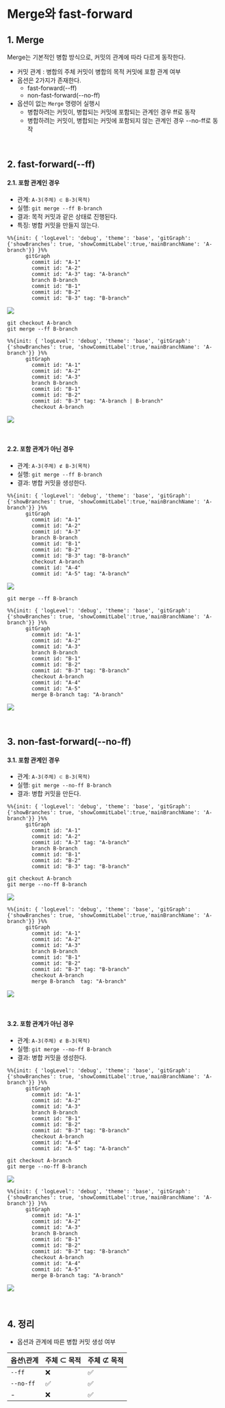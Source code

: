 # Merge와 fast-forward

## 1. Merge

Merge는 기본적인 병합 방식으로, 커밋의 관계에 따라 다르게 동작한다.

-   커밋 관계 : 병합의 주체 커밋이 병합의 목적 커밋에 포함 관계 여부
-   옵션은 2가지가 존재한다.
    -   fast-forward(--ff)
    -   non-fast-forward(--no-ff)
-   옵션이 없는 `Merge` 명령어 실행시
    -   병합하려는 커밋이, 병합되는 커밋에 포함되는 관계인 경우 ff로 동작
    -   병합하려는 커밋이, 병합되는 커밋에 포함되지 않는 관계인 경우 --no-ff로 동작

<br />

## 2. fast-forward(--ff)

#### 2.1. 포함 관계인 경우

-   관계: `A-3(주체) ⊂ B-3(목적)`
-   실행: `git merge --ff B-branch`
-   결과: 목적 커밋과 같은 상태로 진행된다.
-   특징: 병합 커밋을 만들지 않는다.

```mermaid
%%{init: { 'logLevel': 'debug', 'theme': 'base', 'gitGraph': {'showBranches': true, 'showCommitLabel':true,'mainBranchName': 'A-branch'}} }%%
      gitGraph
        commit id: "A-1"
        commit id: "A-2"
        commit id: "A-3" tag: "A-branch"
        branch B-branch
        commit id: "B-1"
        commit id: "B-2"
        commit id: "B-3" tag: "B-branch"
```

![](./images/ff_before.png)

```
git checkout A-branch
git merge --ff B-branch
```

```mermaid
%%{init: { 'logLevel': 'debug', 'theme': 'base', 'gitGraph': {'showBranches': true, 'showCommitLabel':true,'mainBranchName': 'A-branch'}} }%%
      gitGraph
        commit id: "A-1"
        commit id: "A-2"
        commit id: "A-3"
        branch B-branch
        commit id: "B-1"
        commit id: "B-2"
        commit id: "B-3" tag: "A-branch | B-branch"
        checkout A-branch
```

![](./images/ff_after.png)

<br />

#### 2.2. 포함 관계가 아닌 경우

-   관계: `A-3(주체) ⊄ B-3(목적)`
-   실행: `git merge --ff B-branch`
-   결과: 병합 커밋을 생성한다.

```mermaid
%%{init: { 'logLevel': 'debug', 'theme': 'base', 'gitGraph': {'showBranches': true, 'showCommitLabel':true,'mainBranchName': 'A-branch'}} }%%
      gitGraph
        commit id: "A-1"
        commit id: "A-2"
        commit id: "A-3"
        branch B-branch
        commit id: "B-1"
        commit id: "B-2"
        commit id: "B-3" tag: "B-branch"
        checkout A-branch
        commit id: "A-4"
        commit id: "A-5" tag: "A-branch"
```

![](./images/ff-over_before.png)

```
git merge --ff B-branch
```

```mermaid
%%{init: { 'logLevel': 'debug', 'theme': 'base', 'gitGraph': {'showBranches': true, 'showCommitLabel':true,'mainBranchName': 'A-branch'}} }%%
      gitGraph
        commit id: "A-1"
        commit id: "A-2"
        commit id: "A-3"
        branch B-branch
        commit id: "B-1"
        commit id: "B-2"
        commit id: "B-3" tag: "B-branch"
        checkout A-branch
        commit id: "A-4"
        commit id: "A-5"
        merge B-branch tag: "A-branch"
```

![](./images/ff-over_after.png)

<br />

## 3. non-fast-forward(--no-ff)

#### 3.1. 포함 관계인 경우

-   관계: `A-3(주체) ⊂ B-3(목적)`
-   실행: `git merge --no-ff B-branch`
-   결과: 병합 커밋을 만든다.

```mermaid
%%{init: { 'logLevel': 'debug', 'theme': 'base', 'gitGraph': {'showBranches': true, 'showCommitLabel':true,'mainBranchName': 'A-branch'}} }%%
      gitGraph
        commit id: "A-1"
        commit id: "A-2"
        commit id: "A-3" tag: "A-branch"
        branch B-branch
        commit id: "B-1"
        commit id: "B-2"
        commit id: "B-3" tag: "B-branch"
```

```
git checkout A-branch
git merge --no-ff B-branch
```

![](./images/no-ff_before.png)

```mermaid
%%{init: { 'logLevel': 'debug', 'theme': 'base', 'gitGraph': {'showBranches': true, 'showCommitLabel':true,'mainBranchName': 'A-branch'}} }%%
      gitGraph
        commit id: "A-1"
        commit id: "A-2"
        commit id: "A-3"
        branch B-branch
        commit id: "B-1"
        commit id: "B-2"
        commit id: "B-3" tag: "B-branch"
        checkout A-branch
        merge B-branch  tag: "A-branch"
```

![](./images/no-ff_after.png)

<br />

#### 3.2. 포함 관계가 아닌 경우

-   관계: `A-3(주체) ⊄ B-3(목적)`
-   실행: `git merge --no-ff B-branch`
-   결과: 병합 커밋을 생성한다.

```mermaid
%%{init: { 'logLevel': 'debug', 'theme': 'base', 'gitGraph': {'showBranches': true, 'showCommitLabel':true,'mainBranchName': 'A-branch'}} }%%
      gitGraph
        commit id: "A-1"
        commit id: "A-2"
        commit id: "A-3"
        branch B-branch
        commit id: "B-1"
        commit id: "B-2"
        commit id: "B-3" tag: "B-branch"
        checkout A-branch
        commit id: "A-4"
        commit id: "A-5" tag: "A-branch"
```

```
git checkout A-branch
git merge --no-ff B-branch
```

![](./images/no-ff-over_before.png)

```mermaid
%%{init: { 'logLevel': 'debug', 'theme': 'base', 'gitGraph': {'showBranches': true, 'showCommitLabel':true,'mainBranchName': 'A-branch'}} }%%
      gitGraph
        commit id: "A-1"
        commit id: "A-2"
        commit id: "A-3"
        branch B-branch
        commit id: "B-1"
        commit id: "B-2"
        commit id: "B-3" tag: "B-branch"
        checkout A-branch
        commit id: "A-4"
        commit id: "A-5"
        merge B-branch tag: "A-branch"
```

![](./images/no-ff-over_after.png)

<br />

## 4. 정리

-   옵션과 관계에 따른 병합 커밋 생성 여부

| 옵션\관계 | 주체 ⊂ 목적 | 주체 ⊄ 목적 |
| --------- | ----------- | ----------- |
| `--ff`    | ❌          | ✅          |
| `--no-ff` | ✅          | ✅          |
| -         | ❌          | ✅          |
